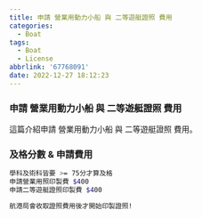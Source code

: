```yaml
---
title: 申請 營業用動力小船 與 二等遊艇證照 費用
categories:
  - Boat
tags:
  - Boat
  - License
abbrlink: '67768091'
date: 2022-12-27 18:12:23
---
```

### 申請 營業用動力小船 與 二等遊艇證照 費用
<!--more-->
這篇介紹申請 營業用動力小船 與 二等遊艇證照 費用。

### 及格分數 & 申請費用
```sh
學科及術科皆要 >= 75分才算及格
申請營業用照印製費 $400
申請二等遊艇證照印製費 $400

航港局會收取證照費用後才開始印製證照!
```